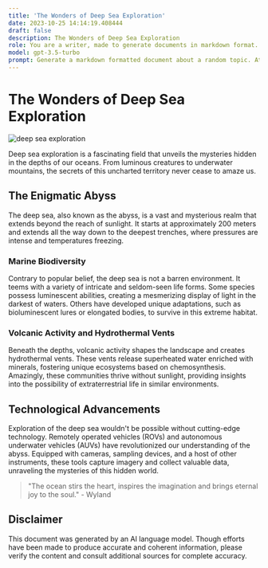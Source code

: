 ```yaml
---
title: 'The Wonders of Deep Sea Exploration'
date: 2023-10-25 14:14:19.408444
draft: false
description: The Wonders of Deep Sea Exploration
role: You are a writer, made to generate documents in markdown format. It is very important that all of the documents you generate are in valid markdown format.
model: gpt-3.5-turbo
prompt: Generate a markdown formatted document about a random topic. At the bottom, include a disclaimer explaining that the document was generated by you. The first line of the document should be the title. Make sure that the entire document is in proper markdown format, using a mix of various tags to make the document visually appealing.
---
```


# The Wonders of Deep Sea Exploration

![deep sea exploration](https://example.com/deep-sea-exploration.jpg)

Deep sea exploration is a fascinating field that unveils the mysteries hidden in the depths of our oceans. From luminous creatures to underwater mountains, the secrets of this uncharted territory never cease to amaze us.

## The Enigmatic Abyss

The deep sea, also known as the abyss, is a vast and mysterious realm that extends beyond the reach of sunlight. It starts at approximately 200 meters and extends all the way down to the deepest trenches, where pressures are intense and temperatures freezing.

### Marine Biodiversity

Contrary to popular belief, the deep sea is not a barren environment. It teems with a variety of intricate and seldom-seen life forms. Some species possess luminescent abilities, creating a mesmerizing display of light in the darkest of waters. Others have developed unique adaptations, such as bioluminescent lures or elongated bodies, to survive in this extreme habitat.

### Volcanic Activity and Hydrothermal Vents

Beneath the depths, volcanic activity shapes the landscape and creates hydrothermal vents. These vents release superheated water enriched with minerals, fostering unique ecosystems based on chemosynthesis. Amazingly, these communities thrive without sunlight, providing insights into the possibility of extraterrestrial life in similar environments.

## Technological Advancements

Exploration of the deep sea wouldn't be possible without cutting-edge technology. Remotely operated vehicles (ROVs) and autonomous underwater vehicles (AUVs) have revolutionized our understanding of the abyss. Equipped with cameras, sampling devices, and a host of other instruments, these tools capture imagery and collect valuable data, unraveling the mysteries of this hidden world.

> "The ocean stirs the heart, inspires the imagination and brings eternal joy to the soul." - Wyland

## Disclaimer

This document was generated by an AI language model. Though efforts have been made to produce accurate and coherent information, please verify the content and consult additional sources for complete accuracy.